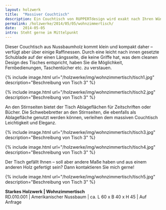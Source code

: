 ```yaml
---
layout: holzwerk
title:  "Massiver Couchtisch"
description: Ein Couchtisch von RUPPERTdesign wird exakt nach Ihren Wünschen und aus Ihrem Wunschholz für Sie gefertigt, damit er perfekt zu Ihrer Einrichtung passt.
permalink: /holzwerke/2014/05/05/wohnzimmertisch/
date:   2014-05-05
intro: Steht gerne im Mittelpunkt
---
```


Dieser Couchtisch aus Nussbaumholz kommt klein und kompakt daher – verfügt aber über einige Raffinessen. 
Durch eine leicht nach innen gesetzte Schublade auf der einen Längsseite, 
die keine Griffe hat, was dem cleanen Design des Tisches entspricht, 
haben Sie die Möglichkeit, Fernbedienungen, Taschentücher etc. zu verstauen. 

{% include image.html url="/holzwerke/img/wohnzimmertisch/tisch1.jpg" description="Beschreibung von Tisch 3" %}


{% include image.html url="/holzwerke/img/wohnzimmertisch/tisch2.jpg" description="Beschreibung von Tisch 3" %}
 
An den Stirnseiten bietet der Tisch Ablageflächen für Zeitschriften oder Bücher. 
Die Schwebebretter an den Stirnseiten, die ebenfalls als Ablagefläche genutzt werden können, 
verleihen dem massiven Couchtisch Leichtigkeit und Eleganz.

{% include image.html url="/holzwerke/img/wohnzimmertisch/tisch3.jpg" description="Beschreibung von Tisch 3" %}


{% include image.html url="/holzwerke/img/wohnzimmertisch/tisch4.jpg" description="Beschreibung von Tisch 3" %}

Der Tisch gefällt Ihnen – soll aber andere Maße haben und aus einem anderen Holz gefertigt sein? 
Dann kontaktieren Sie mich gerne!


{% include image.html url="/holzwerke/img/wohnzimmertisch/tisch5.jpg" description="Beschreibung von Tisch 3" %}


**Starkes Holzwerk \|  Wohnzimmertisch**    
RD.010.001  \| 	Amerikanischer Nussbaum \| ca. L 60 x B 40 x H 45 \| Auf Anfrage
